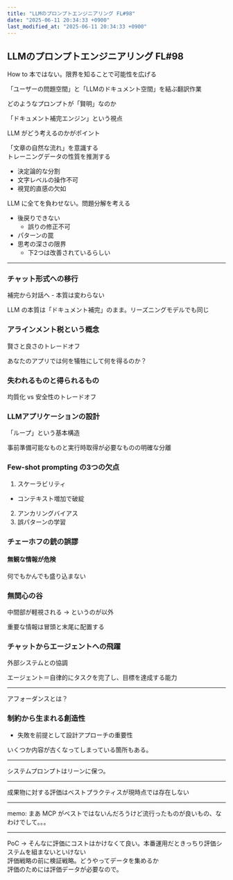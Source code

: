 ```yaml
---
title: "LLMのプロンプトエンジニアリング FL#98"
date: "2025-06-11 20:34:33 +0900"
last_modified_at: "2025-06-11 20:34:33 +0900"
---
```


## LLMのプロンプトエンジニアリング FL#98
How to 本ではない。限界を知ることで可能性を広げる  

「ユーザーの問題空間」と「LLMのドキュメント空間」を結ぶ翻訳作業  

どのようなプロンプトが「賢明」なのか  

「ドキュメント補完エンジン」という視点  

LLM がどう考えるのかがポイント

「文章の自然な流れ」を意識する  
トレーニングデータの性質を推測する  

- 決定論的な分割
- 文字レベルの操作不可
- 視覚的直感の欠如

LLM に全てを負わせない。問題分解を考える

- 後戻りできない
  - 誤りの修正不可
- パターンの罠
- 思考の深さの限界
  - 下2つは改善されているらしい

---

### チャット形式への移行  
補完から対話へ - 本質は変わらない

LLM の本質は「ドキュメント補完」のまま。リーズニングモデルでも同じ

### アラインメント税という概念
賢さと良さのトレードオフ

あなたのアプリでは何を犠牲にして何を得るのか？

### 失われるものと得られるもの
均質化 vs 安全性のトレードオフ

### LLMアプリケーションの設計
「ループ」という基本構造

事前準備可能なものと実行時取得が必要なものの明確な分離

### Few-shot prompting の3つの欠点
1. スケーラビリティ
  - コンテキスト増加で破綻
2. アンカリングバイアス
3. 誤パターンの学習

### チェーホフの銃の誤謬
#### 無観な情報が危険
何でもかんでも盛り込まない

### 無関心の谷
中間部が軽視される -> というのが以外

重要な情報は冒頭と末尾に配置する

### チャットからエージェントへの飛躍
外部システムとの協調

エージェント＝自律的にタスクを完了し、目標を達成する能力

---

アフォーダンスとは？

### 制約から生まれる創造性
- 失敗を前提として設計アプローチの重要性

いくつか内容が古くなってしまっている箇所もある。

---

システムプロンプトはリーンに保つ。

---

成果物に対する評価はベストプラクティスが現時点では存在しない  

---

memo: まあ MCP がベストではないんだろうけど流行ったものが良いもの、なわけでして。。。

---

PoC -> そんなに評価にコストはかけなくて良い。本番運用だときっちり評価システムを組まないといけない  
評価戦略の前に検証戦略。どうやってデータを集めるか  
評価のためには評価データが必要なので。  

